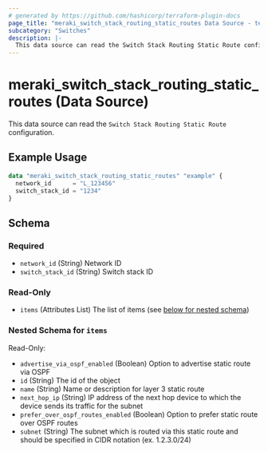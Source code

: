 ```yaml
---
# generated by https://github.com/hashicorp/terraform-plugin-docs
page_title: "meraki_switch_stack_routing_static_routes Data Source - terraform-provider-meraki"
subcategory: "Switches"
description: |-
  This data source can read the Switch Stack Routing Static Route configuration.
---
```


# meraki_switch_stack_routing_static_routes (Data Source)

This data source can read the `Switch Stack Routing Static Route` configuration.

## Example Usage

```terraform
data "meraki_switch_stack_routing_static_routes" "example" {
  network_id      = "L_123456"
  switch_stack_id = "1234"
}
```

<!-- schema generated by tfplugindocs -->
## Schema

### Required

- `network_id` (String) Network ID
- `switch_stack_id` (String) Switch stack ID

### Read-Only

- `items` (Attributes List) The list of items (see [below for nested schema](#nestedatt--items))

<a id="nestedatt--items"></a>
### Nested Schema for `items`

Read-Only:

- `advertise_via_ospf_enabled` (Boolean) Option to advertise static route via OSPF
- `id` (String) The id of the object
- `name` (String) Name or description for layer 3 static route
- `next_hop_ip` (String) IP address of the next hop device to which the device sends its traffic for the subnet
- `prefer_over_ospf_routes_enabled` (Boolean) Option to prefer static route over OSPF routes
- `subnet` (String) The subnet which is routed via this static route and should be specified in CIDR notation (ex. 1.2.3.0/24)

